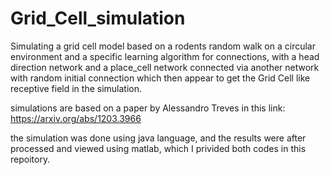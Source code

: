 # Grid_Cell_simulation

Simulating a grid cell model based on a rodents random walk on a circular environment and a specific learning algorithm for connections, with a head direction network and a place_cell network connected via another network with random initial connection which then appear to get the Grid Cell like receptive field in the simulation.

simulations are based on a paper by Alessandro Treves in this link:
https://arxiv.org/abs/1203.3966

the simulation was done using java language, and the results were after processed and viewed using matlab, which I privided both codes in this repoitory.
